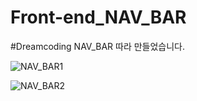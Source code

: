 # Front-end_NAV_BAR
#Dreamcoding NAV_BAR 따라 만들었습니다.

![NAV_BAR1](https://user-images.githubusercontent.com/115493374/219017621-1ea9f13d-95ec-4689-8c3d-e775516ed90b.png)

![NAV_BAR2](https://user-images.githubusercontent.com/115493374/219017655-1f91232a-3619-4b86-8d8e-70cad76fff55.png)
